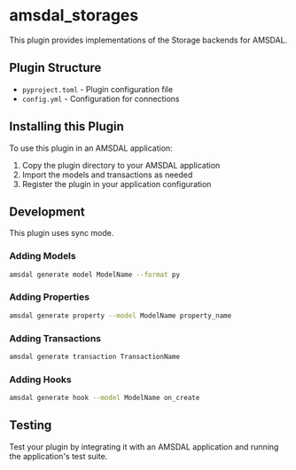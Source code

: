 # amsdal_storages

This plugin provides implementations of the Storage backends for AMSDAL.

## Plugin Structure

- `pyproject.toml` - Plugin configuration file
- `config.yml` - Configuration for connections

## Installing this Plugin

To use this plugin in an AMSDAL application:

1. Copy the plugin directory to your AMSDAL application
2. Import the models and transactions as needed
3. Register the plugin in your application configuration

## Development

This plugin uses sync mode.

### Adding Models

```bash
amsdal generate model ModelName --format py
```

### Adding Properties

```bash
amsdal generate property --model ModelName property_name
```

### Adding Transactions

```bash
amsdal generate transaction TransactionName
```

### Adding Hooks

```bash
amsdal generate hook --model ModelName on_create
```

## Testing

Test your plugin by integrating it with an AMSDAL application and running the application's test suite.